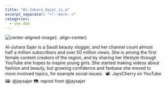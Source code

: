 ```yaml
---
title: "Al-Juhara_Sajer_is_a"
excerpt_separator: "<!--more-->"
categories:
  - she.dbd
---
```



![center-aligned-image](https://cdn.pixabay.com/photo/2020/10/26/16/56/man-5687861_1280.png){: .align-center}

Al-Juhara Sajer is a Saudi beauty vlogger, and her channel count almost half a million subscribers and over 50 million views. She is among the first female content creators of the region, and by sharing her lifestyle through YouTube she hopes to inspire young girls. She started making videos about fashion and beauty, but growing confidence and fanbase she moved to more involved topics, for example social issues.⁠
⁠
📽️: JaysCherry on YouTube⁠
🖼️: @jaysajer⁠
📷: repost from @jaysajer⁠
